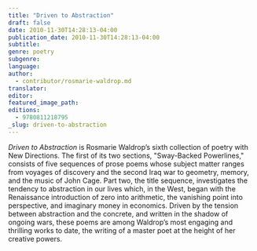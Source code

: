 ```yaml
---
title: "Driven to Abstraction"
draft: false
date: 2010-11-30T14:28:13-04:00
publication_date: 2010-11-30T14:28:13-04:00
subtitle:
genre: poetry
subgenre:
language:
author:
  - contributor/rosmarie-waldrop.md
translator:
editor:
featured_image_path:
editions:
  - 9780811218795
_slug: driven-to-abstraction
---
```


_Driven to Abstraction_ is Rosmarie Waldrop’s sixth collection of poetry with New Directions. The first of its two sections, "Sway-Backed Powerlines," consists of five sequences of prose poems whose subject matter ranges from voyages of discovery and the second Iraq war to geometry, memory, and the music of John Cage. Part two, the title sequence, investigates the tendency to abstraction in our lives which, in the West, began with the Renaissance introduction of zero into arithmetic, the vanishing point into perspective, and imaginary money in economics. Driven by the tension between abstraction and the concrete, and written in the shadow of ongoing wars, these poems are among Waldrop’s most engaging and thrilling works to date, the writing of a master poet at the height of her creative powers.

